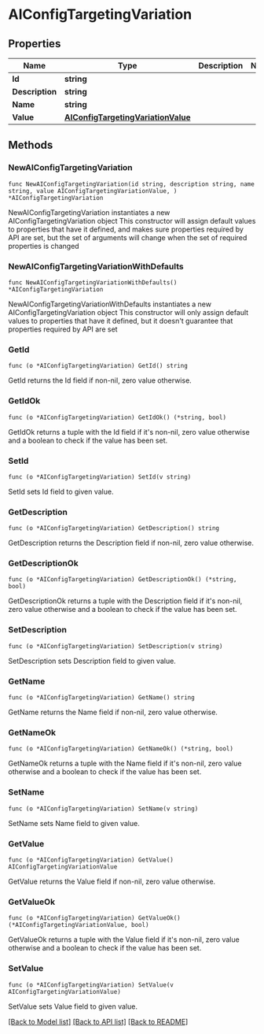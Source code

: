 # AIConfigTargetingVariation

## Properties

Name | Type | Description | Notes
------------ | ------------- | ------------- | -------------
**Id** | **string** |  | 
**Description** | **string** |  | 
**Name** | **string** |  | 
**Value** | [**AIConfigTargetingVariationValue**](AIConfigTargetingVariationValue.md) |  | 

## Methods

### NewAIConfigTargetingVariation

`func NewAIConfigTargetingVariation(id string, description string, name string, value AIConfigTargetingVariationValue, ) *AIConfigTargetingVariation`

NewAIConfigTargetingVariation instantiates a new AIConfigTargetingVariation object
This constructor will assign default values to properties that have it defined,
and makes sure properties required by API are set, but the set of arguments
will change when the set of required properties is changed

### NewAIConfigTargetingVariationWithDefaults

`func NewAIConfigTargetingVariationWithDefaults() *AIConfigTargetingVariation`

NewAIConfigTargetingVariationWithDefaults instantiates a new AIConfigTargetingVariation object
This constructor will only assign default values to properties that have it defined,
but it doesn't guarantee that properties required by API are set

### GetId

`func (o *AIConfigTargetingVariation) GetId() string`

GetId returns the Id field if non-nil, zero value otherwise.

### GetIdOk

`func (o *AIConfigTargetingVariation) GetIdOk() (*string, bool)`

GetIdOk returns a tuple with the Id field if it's non-nil, zero value otherwise
and a boolean to check if the value has been set.

### SetId

`func (o *AIConfigTargetingVariation) SetId(v string)`

SetId sets Id field to given value.


### GetDescription

`func (o *AIConfigTargetingVariation) GetDescription() string`

GetDescription returns the Description field if non-nil, zero value otherwise.

### GetDescriptionOk

`func (o *AIConfigTargetingVariation) GetDescriptionOk() (*string, bool)`

GetDescriptionOk returns a tuple with the Description field if it's non-nil, zero value otherwise
and a boolean to check if the value has been set.

### SetDescription

`func (o *AIConfigTargetingVariation) SetDescription(v string)`

SetDescription sets Description field to given value.


### GetName

`func (o *AIConfigTargetingVariation) GetName() string`

GetName returns the Name field if non-nil, zero value otherwise.

### GetNameOk

`func (o *AIConfigTargetingVariation) GetNameOk() (*string, bool)`

GetNameOk returns a tuple with the Name field if it's non-nil, zero value otherwise
and a boolean to check if the value has been set.

### SetName

`func (o *AIConfigTargetingVariation) SetName(v string)`

SetName sets Name field to given value.


### GetValue

`func (o *AIConfigTargetingVariation) GetValue() AIConfigTargetingVariationValue`

GetValue returns the Value field if non-nil, zero value otherwise.

### GetValueOk

`func (o *AIConfigTargetingVariation) GetValueOk() (*AIConfigTargetingVariationValue, bool)`

GetValueOk returns a tuple with the Value field if it's non-nil, zero value otherwise
and a boolean to check if the value has been set.

### SetValue

`func (o *AIConfigTargetingVariation) SetValue(v AIConfigTargetingVariationValue)`

SetValue sets Value field to given value.



[[Back to Model list]](../README.md#documentation-for-models) [[Back to API list]](../README.md#documentation-for-api-endpoints) [[Back to README]](../README.md)


